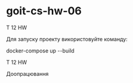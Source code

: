 # goit-cs-hw-06 

T 12 HW 

Для запуску проекту використовуйте команду:

docker-compose up --build

T 12 HW 

Доопрацювання 

